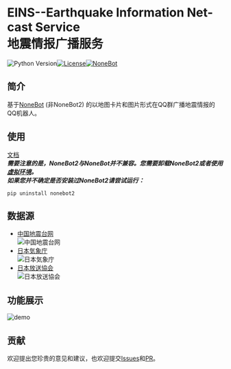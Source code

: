 # EINS--Earthquake Information Net-cast Service<br>地震情报广播服务
![Python Version](https://img.shields.io/badge/Python-3.7%2B-blue)[![License](https://img.shields.io/badge/License-MIT-red)](LICENSE)[![NoneBot](https://img.shields.io/badge/NoneBot-v1.9.1-orange)](https://github.com/nonebot/nonebot)

## 简介
基于[NoneBot](https://github.com/nonebot/nonebot) (非NoneBot2) 的以地图卡片和图片形式在QQ群广播地震情报的QQ机器人。
## 使用
[文档](/docs/setup.md)<br>
***需要注意的是，NoneBot2与NoneBot并不兼容。您需要卸载NoneBot2或者使用[虚拟环境](https://docs.python.org/zh-cn/3/library/venv.html#creating-virtual-environments)。<br>如果您并不确定是否安装过NoneBot2请尝试运行：***

`pip uninstall nonebot2`

## 数据源
- [中国地震台网](https://news.ceic.ac.cn)<br>![中国地震台网](https://news.ceic.ac.cn/images/logo.gif)
- [日本気象庁](https://www.jma.go.jp)<br>![日本気象庁](https://www.jma.go.jp/jma/jma_top/image/logo.gif)
- [日本放送協会](https://www3.nhk.or.jp)<br>![日本放送協会](https://www3.nhk.or.jp/favicon.ico)
## 功能展示
![demo](https://i.328888.xyz/2023/02/23/xQabv.png)
## 贡献
欢迎提出您珍贵的意见和建议，也欢迎提交[Issues](https://github.com/Wrg1t/EINS/issues)和[PR](https://github.com/Wrg1t/EINS/pulls)。